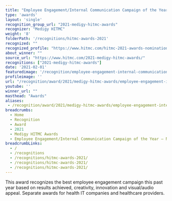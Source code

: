 ```yaml
---
title: "Employee Engagement/Internal Communication Campaign of the Year – NEW"
type: 'awards'
layout: 'single'
recognition_group_url: "2021-medigy-hitmc-awards"
recognizer: "Medigy HITMC"
weight: '8'
folderPath: '/recognitions/hitmc-awards-2021'
recognized: ""
recognized_profile: "https://www.hitmc.com/hitmc-2021-awards-nominations/"
about_winner: ""
source_url: "https://www.hitmc.com/2021-medigy-hitmc-awards/"
recognitions: ["2021-medigy-hitmc-awards"]
date: '2021-02-01'
featuredimage: '/recognition/employee-engagement-internal-communication-campaign-of-the-year-2021-medigy-hitmc-awards.jpg'
profileimage: ''
url: "/recognition/award/2021/medigy-hitmc-awards/employee-engagement-internal-communication-campaign-of-the-year"
youtube: ''
winner_url: ""
masthead: "Awards"
aliases:
 - /recognition/award/2021/medigy-hitmc-awards/employee-engagement-internal-communication-campaign-of-the-year
breadcrumbs:
  - Home
  - Recognition
  - Award
  - 2021
  - Medigy HITMC Awards
  - Employee Engagement/Internal Communication Campaign of the Year – NEW
breadcrumbLinks:
  - /
  - /recognitions
  - /recognitions/hitmc-awards-2021/
  - /recognitions/hitmc-awards-2021/
  - /recognitions/hitmc-awards-2021/
---
```


This award recognizes the best employee engagement campaign this past year based on results achieved, creativity, innovation and visual/audio appeal. Separate awards for health IT companies and healthcare providers.